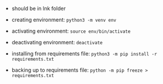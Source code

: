 - should be in lnk folder
- creating environment: `python3 -m venv env`
- activating environment: `source env/bin/activate`
- deactivating environment: `deactivate`


- installing from requirements file: `python3 -m pip install -r requirements.txt`
- backing up to requirements file: `python -m pip freeze > requirements.txt`
